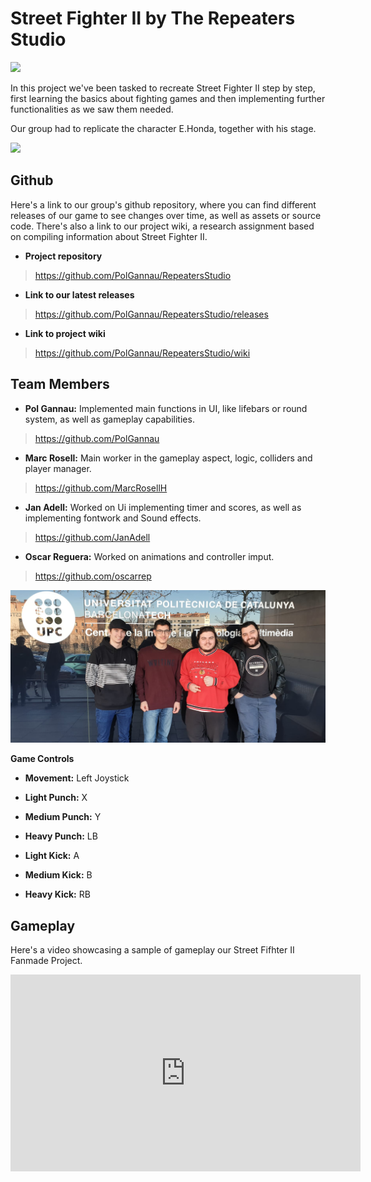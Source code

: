 # Street Fighter II by The Repeaters Studio

![](https://cdn.discordapp.com/attachments/556547182443102260/587359316542095367/RepeatersStudiolittle.png)

In this project we've been tasked to recreate Street Fighter II step by step, first learning the basics about fighting games and then implementing further functionalities as we saw them needed.
 
Our group had to replicate the character E.Honda, together with his stage.

![](https://cdn.discordapp.com/attachments/556547182443102260/587354689960673281/unknown.png)

## Github
 
Here's a link to our group's github repository, where you can find different releases of our game to see changes over time, as well as assets or source code. There's also a link to our project wiki, a research assignment based on compiling information about Street Fighter II.
 
 * **Project repository**
 ><https://github.com/PolGannau/RepeatersStudio>
  
 * **Link to our latest releases**
 ><https://github.com/PolGannau/RepeatersStudio/releases>
 
 * **Link to project wiki**
 ><https://github.com/PolGannau/RepeatersStudio/wiki>
 
 
## Team Members

* **Pol Gannau:** Implemented main functions in UI, like lifebars or round system, as well as gameplay capabilities.
> <https://github.com/PolGannau>

* **Marc Rosell:** Main worker in the gameplay aspect, logic, colliders and player manager.
> <https://github.com/MarcRosellH>

* **Jan Adell:** Worked on Ui implementing timer and scores, as well as implementing fontwork and Sound effects.
> <https://github.com/JanAdell>

* **Oscar Reguera:** Worked on animations and controller imput. 
> <https://github.com/oscarrep>

![](https://raw.githubusercontent.com/PolGannau/RepeatersStudio/master/Wiki%20Documents/Team%20Photo.jpeg)


 **Game Controls**

* **Movement:** Left Joystick

* **Light Punch:** X

* **Medium Punch:** Y

* **Heavy Punch:** LB

* **Light Kick:** A

* **Medium Kick:** B

* **Heavy Kick:** RB

## Gameplay
  
Here's a video showcasing a sample of gameplay our Street Fifhter II Fanmade Project.

<iframe width="560" height="315" src="https://www.youtube.com/embed/osWXkOtHFQ0" frameborder="0" allow="accelerometer; autoplay; encrypted-media; gyroscope; picture-in-picture" allowfullscreen></iframe>

 
